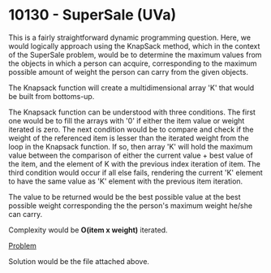 10130 - SuperSale (UVa)
========================

This is a fairly straightforward dynamic programming question. Here, we would logically approach using the KnapSack method, which in the context of the SuperSale problem, would be to determine the maximum values from the objects in which a person can acquire, corresponding to the maximum possible amount of weight the person can carry from the given objects. 

The Knapsack function will create a multidimensional array 'K' that would be built from bottoms-up.

The Knapsack function can be understood with three conditions. The first one would be to fill the arrays with '0' if either the item value or weight iterated is zero. The next condition would be to compare and check if the weight of the referenced item is lesser than the iterated weight from the loop in the Knapsack function. If so, then array 'K' will hold the maximum value between the comparison of either the current value + best value of the item, and the element of K with the previous index iteration of item. The third condition would occur if all else fails, rendering the current 'K' element to have the same value as 'K' element with the previous item iteration.

The value to be returned would be the best possible value at the best possible weight corresponding the the person's maximum weight he/she can carry.

Complexity would be **O(item x weight)** iterated.

[Problem](https://uva.onlinejudge.org/index.php?option=com_onlinejudge&Itemid=8&category=24&page=show_problem&problem=1071)


Solution would be the file attached above.
